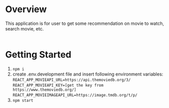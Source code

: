 # Overview

This application is for user to get some recommendation on movie to watch, search movie, etc.<br><br>

# Getting Started

1. `npm i`
2. create .env.development file and insert following environment variables: <br>
   `REACT_APP_MOVIEAPI_URL=https://api.themoviedb.org/3/` <br>
   `REACT_APP_MOVIEAPI_KEY=[get the key from https://www.themoviedb.org/]` <br>
   `REACT_APP_MOVIEIMAGEAPI_URL=https://image.tmdb.org/t/p/`
3. `npm start`
